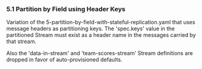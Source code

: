 ### 5.1 Partition by Field using Header Keys

Variation of the 5-partition-by-field-with-stateful-replication.yaml that uses message headers as partitioning keys. 
The 'spec.keys' value in the partitioned Stream must exist as a header name in the messages carried by that stream.

Also the 'data-in-stream' and 'team-scores-stream' Stream definitions are dropped in favor of auto-provisioned defaults.

